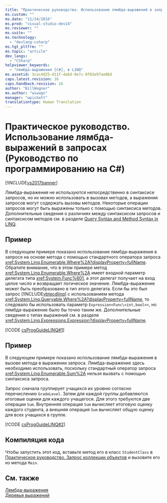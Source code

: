 ```yaml
---
title: "Практическое руководство. Использование лямбда-выражений в запросах (Руководство по программированию на C#) | Microsoft Docs"
ms.custom: ""
ms.date: "11/24/2016"
ms.prod: "visual-studio-dev14"
ms.reviewer: ""
ms.suite: ""
ms.technology: 
  - "devlang-csharp"
ms.tgt_pltfrm: ""
ms.topic: "article"
dev_langs: 
  - "CSharp"
helpviewer_keywords: 
  - "лямбда-выражения [C#], в LINQ"
ms.assetid: 3cac4d25-d11f-4abd-9e7c-0f02e97ae06d
caps.latest.revision: 16
caps.handback.revision: 16
author: "BillWagner"
ms.author: "wiwagn"
manager: "wpickett"
translationtype: Human Translation
---
```

# Практическое руководство. Использование лямбда-выражений в запросах (Руководство по программированию на C#)
[!INCLUDE[vs2017banner](../../../csharp/includes/vs2017banner.md)]

Лямбда\-выражения не используются непосредственно в синтаксисе запросов, но их можно использовать в вызовах методов, а выражения запросов могут содержать вызовы методов.  Некоторые операции запросов могут быть выражены только с помощью синтаксиса методов.  Дополнительные сведения о различиях между синтаксисом запросов и синтаксисом методов см. в разделе [Query Syntax and Method Syntax in LINQ](../../../csharp/programming-guide/concepts/linq/query-syntax-and-method-syntax-in-linq.md).  
  
## Пример  
 В следующем примере показано использование лямбда\-выражения в запросе на основе метода с помощью стандартного оператора запроса <xref:System.Linq.Enumerable.Where%2A?displayProperty=fullName>.  Обратите внимание, что в этом примере метод <xref:System.Linq.Enumerable.Where%2A> имеет входной параметр делегата типа <xref:System.Func%601>, а этот делегат получает на вход целое число и возвращает логическое значение.  Лямбда\-выражение может быть преобразовано в тип этого делегата.  Если бы это был запрос [!INCLUDE[vbtecdlinq](../../../csharp/includes/vbtecdlinq_md.md)] с использованием метода <xref:System.Linq.Queryable.Where%2A?displayProperty=fullName>, то следовало бы использовать параметр `Expression<Func\<int,bool>>`, но лямбда\-выражение было бы точно таким же.  Дополнительные сведения о типах выражений см. в разделе <xref:System.Linq.Expressions.Expression?displayProperty=fullName>.  
  
 [!CODE [csProgGuideLINQ#1](../CodeSnippet/VS_Snippets_VBCSharp/csProgGuideLINQ#1)]  
  
## Пример  
 В следующем примере показано использование лямбда\-выражения в вызове метода в выражении запроса.  Лямбда\-выражение здесь необходимо использовать, поскольку стандартный оператор запроса <xref:System.Linq.Enumerable.Sum%2A> нельзя вызвать с помощью синтаксиса запроса.  
  
 Запрос сначала группирует учащихся их уровню согласно перечислению `GradeLevel`.  Затем для каждой группы добавляются итоговые оценки для каждого учащегося.  Для этого требуются две операции `Sum`.  Внутренняя операция `Sum` вычисляет итоговую оценку каждого студента, а внешняя операция `Sum` вычисляет общую оценку для всех учащихся в группе.  
  
 [!CODE [csProgGuideLINQ#2](../CodeSnippet/VS_Snippets_VBCSharp/csProgGuideLINQ#2)]  
  
## Компиляция кода  
 Чтобы запустить этот код, вставьте метод его в класс `StudentClass` в [Практическое руководство. Запрос коллекции объектов](../../../csharp/programming-guide/linq-query-expressions/how-to-query-a-collection-of-objects.md) и вызовите его из метода `Main`.  
  
## См. также  
 [Лямбда\-выражения](../../../csharp/programming-guide/statements-expressions-operators/lambda-expressions.md)   
 [Деревья выражений](../Topic/Expression%20Trees%20\(C%23%20and%20Visual%20Basic\).md)